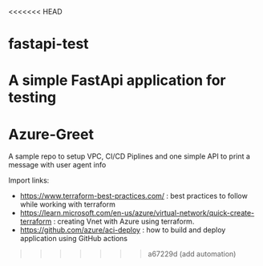 <<<<<<< HEAD
# fastapi-test
A simple FastApi application for testing
=======

# Azure-Greet

A sample repo to setup VPC, CI/CD Piplines and one simple API to print a message with user agent info


Import links:
- https://www.terraform-best-practices.com/ : best practices to follow while working with terraform
- https://learn.microsoft.com/en-us/azure/virtual-network/quick-create-terraform : creating Vnet with Azure using terraform.
- https://github.com/azure/aci-deploy : how to build and deploy application using GitHub actions
>>>>>>> a67229d (add automation)

